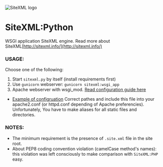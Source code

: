 ![SiteXML logo](http://sitexml.info/.themes/byYaroslav/images/logo_index.png)
# SiteXML:Python  
WSGI application SiteXML engine. Read more about SiteXML[http://sitexml.info/](http://sitexml.info/)

### USAGE:

Choose one of the following:

1. Start `sitexml.py` by itself (install requirements first)
2. Use `gunicorn` webserver: `gunicorn sitexml:wsgi_app`
3. Apache webserver with wsgi_mod. [Read configuration guide here](http://modwsgi.readthedocs.io/en/develop/user-guides/quick-configuration-guide.html)

* [Example of configruation](https://github.com/kgbplus/SiteXML-Python/blob/master/sitexml-apache2.conf)
Correct pathes and include this file into your apache2.conf (or httpd.conf depending of Apache preferencies).
Unfortunately, You have to make aliases for all static files and directories.

### NOTES:

- The minimum requirement is the presence of `.site.xml` file in the site root.
- About PEP8 coding convention violation (camelCase method's names): this violation was left consciously to make comparison with `SiteXML:PHP` easy.

